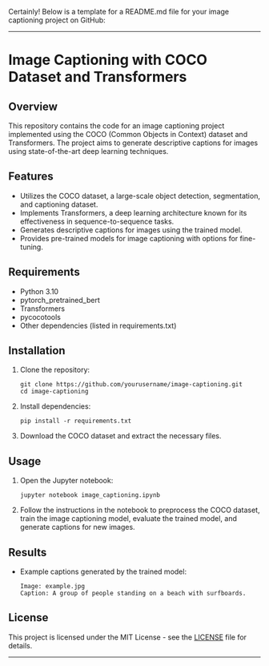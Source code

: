 Certainly! Below is a template for a README.md file for your image captioning project on GitHub:

---

# Image Captioning with COCO Dataset and Transformers

## Overview
This repository contains the code for an image captioning project implemented using the COCO (Common Objects in Context) dataset and Transformers. The project aims to generate descriptive captions for images using state-of-the-art deep learning techniques.

## Features
- Utilizes the COCO dataset, a large-scale object detection, segmentation, and captioning dataset.
- Implements Transformers, a deep learning architecture known for its effectiveness in sequence-to-sequence tasks.
- Generates descriptive captions for images using the trained model.
- Provides pre-trained models for image captioning with options for fine-tuning.

## Requirements
- Python 3.10
- pytorch_pretrained_bert
- Transformers
- pycocotools
- Other dependencies (listed in requirements.txt)

## Installation
1. Clone the repository:
   ```
   git clone https://github.com/yourusername/image-captioning.git
   cd image-captioning
   ```
2. Install dependencies:
   ```
   pip install -r requirements.txt
   ```
3. Download the COCO dataset and extract the necessary files.

## Usage
1. Open the Jupyter notebook:
   ```
   jupyter notebook image_captioning.ipynb
   ```
2. Follow the instructions in the notebook to preprocess the COCO dataset, train the image captioning model, evaluate the trained model, and generate captions for new images.
   
## Results
- Example captions generated by the trained model:
  ```
  Image: example.jpg
  Caption: A group of people standing on a beach with surfboards.
  ```

## License
This project is licensed under the MIT License - see the [LICENSE](LICENSE) file for details.

---
